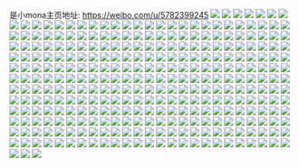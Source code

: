 是小mona主页地址: https://weibo.com/u/5782399245 
![](https://wx4.sinaimg.cn/mw2000/006jkmbXly1h8t4depdg1j323f2skkjn.jpg) 
![](https://wx4.sinaimg.cn/mw2000/006jkmbXly1h8t4dhmv2hj324p2u8b2c.jpg) 
![](https://wx4.sinaimg.cn/mw2000/006jkmbXly1h8t4dk26ywj325s2vtnpf.jpg) 
![](https://wx4.sinaimg.cn/mw2000/006jkmbXly1h8t4dnisk0j32c03527wm.jpg) 
![](https://wx4.sinaimg.cn/mw2000/006jkmbXly1h8t4eaq4zij329z31xb2d.jpg) 
![](https://wx4.sinaimg.cn/mw2000/006jkmbXly1h8t4eg8psgj32c03404qu.jpg) 
![](https://wx4.sinaimg.cn/mw2000/006jkmbXly1h8gl6j59igj32c0340qv8.jpg) 
![](https://wx4.sinaimg.cn/mw2000/006jkmbXly1h8gl6krkkrj32c0356hdw.jpg) 
![](https://wx4.sinaimg.cn/mw2000/006jkmbXly1h8g93lq6moj31y02lcx6r.jpg) 
![](https://wx4.sinaimg.cn/mw2000/006jkmbXly1h8g93afgehj32t2280x6r.jpg) 
![](https://wx4.sinaimg.cn/mw2000/006jkmbXly1h8g932bknsj31z32msb2b.jpg) 
![](https://wx4.sinaimg.cn/mw2000/006jkmbXly1h8eagxokwoj328a2z07wk.jpg) 
![](https://wx4.sinaimg.cn/mw2000/006jkmbXly1h8byc0p8xcj32c03401l2.jpg) 
![](https://wx4.sinaimg.cn/mw2000/006jkmbXly1h8byc22kisj31sd2dt7wi.jpg) 
![](https://wx4.sinaimg.cn/mw2000/006jkmbXly1h8byc6mkqsj32c0340b2d.jpg) 
![](https://wx4.sinaimg.cn/mw2000/006jkmbXly1h8bybyxe4cj32be36chdv.jpg) 
![](https://wx4.sinaimg.cn/mw2000/006jkmbXly1h8540g6jk5j31x72k9u0y.jpg) 
![](https://wx4.sinaimg.cn/mw2000/006jkmbXly1h8540hjxbvj31we2j6u0y.jpg) 
![](https://wx4.sinaimg.cn/mw2000/006jkmbXly1h8540es5dcj325o2vku0y.jpg) 
![](https://wx4.sinaimg.cn/mw2000/006jkmbXly1h8540irrxtj32c03407wk.jpg) 
![](https://wx4.sinaimg.cn/mw2000/006jkmbXly1h8540sfsgfj322d2r5u0y.jpg) 
![](https://wx4.sinaimg.cn/mw2000/006jkmbXly1h854ggwy8vj30xc3exqv5.jpg) 
![](https://wx4.sinaimg.cn/mw2000/006jkmbXly1h7pacvxac7j32c0340kjo.jpg) 
![](https://wx4.sinaimg.cn/mw2000/006jkmbXly1h7pacrrm3dj32c03401l1.jpg) 
![](https://wx4.sinaimg.cn/mw2000/006jkmbXly1h7pact60tbj32c035eu0z.jpg) 
![](https://wx4.sinaimg.cn/mw2000/006jkmbXly1h7pacu9xi5j31vi2i0b2b.jpg) 
![](https://wx4.sinaimg.cn/mw2000/006jkmbXly1h7idbx5zvaj32c0340x6r.jpg) 
![](https://wx4.sinaimg.cn/mw2000/006jkmbXly1h7idc24uptj32bz2bzhdv.jpg) 
![](https://wx4.sinaimg.cn/mw2000/006jkmbXly1h77kw0xyntj32bb1s0e82.jpg) 
![](https://wx4.sinaimg.cn/mw2000/006jkmbXly1h6r75lbmgvj317r1my1kx.jpg) 
![](https://wx4.sinaimg.cn/mw2000/006jkmbXly1h6r75kkjcoj32c03404qs.jpg) 
![](https://wx4.sinaimg.cn/mw2000/006jkmbXly1h6ofbpei2qj32bz33zhdx.jpg) 
![](https://wx4.sinaimg.cn/mw2000/006jkmbXly1h6ofbj5259j30u310tn3t.jpg) 
![](https://wx4.sinaimg.cn/mw2000/006jkmbXly1h6lihe9e77j324w2ujx6s.jpg) 
![](https://wx4.sinaimg.cn/mw2000/006jkmbXly1h6lihc4o8dj32c0340u11.jpg) 
![](https://wx4.sinaimg.cn/mw2000/006jkmbXly1h6iikmq2chj32c02x07wi.jpg) 
![](https://wx4.sinaimg.cn/mw2000/006jkmbXly1h6iikxe4wxj32c0340an0.jpg) 
![](https://wx4.sinaimg.cn/mw2000/006jkmbXly1h6iiku3x1ej32c03401kx.jpg) 
![](https://wx4.sinaimg.cn/mw2000/006jkmbXly1h6b7pqq17zj32c0340qv8.jpg) 
![](https://wx4.sinaimg.cn/mw2000/006jkmbXly1h6b7pp3irfj32c0340u10.jpg) 
![](https://wx4.sinaimg.cn/mw2000/006jkmbXly1h6b7pnlj2sj32c0332kjo.jpg) 
![](https://wx4.sinaimg.cn/mw2000/006jkmbXly1h6b7plz2n2j32bt340kjo.jpg) 
![](https://wx4.sinaimg.cn/mw2000/006jkmbXly1h45qdzpwigj30u0140tj1.jpg) 
![](https://wx4.sinaimg.cn/mw2000/006jkmbXly1h45qejg8lpj30u011ik11.jpg) 
![](https://wx4.sinaimg.cn/mw2000/006jkmbXly1h45qe0hrebj30u0140155.jpg) 
![](https://wx4.sinaimg.cn/mw2000/006jkmbXly1h45qe1j82wj30u0140qfc.jpg) 
![](https://wx4.sinaimg.cn/mw2000/006jkmbXly1h45qe148rrj30u014047p.jpg) 
![](https://wx4.sinaimg.cn/mw2000/006jkmbXly1h44lwbdguyj30u00znn7j.jpg) 
![](https://wx4.sinaimg.cn/mw2000/006jkmbXly1h44lw95hfcj30u70u0n3t.jpg) 
![](https://wx4.sinaimg.cn/mw2000/006jkmbXly1h42lwilwdgj30u0140gy6.jpg) 
![](https://wx4.sinaimg.cn/mw2000/006jkmbXly1h42lwivvguj30u010caim.jpg) 
![](https://wx4.sinaimg.cn/mw2000/006jkmbXly1h42lwj5wwmj30u013iwqg.jpg) 
![](https://wx4.sinaimg.cn/mw2000/006jkmbXly1h42lwjczgbj30u00v00zv.jpg) 
![](https://wx4.sinaimg.cn/mw2000/006jkmbXly1h42lwi93fqj30u0140the.jpg) 
![](https://wx4.sinaimg.cn/mw2000/006jkmbXly1h42lwjl7r7j30u014047h.jpg) 
![](https://wx4.sinaimg.cn/mw2000/006jkmbXly1h3rsrom2hyj30u0140gye.jpg) 
![](https://wx4.sinaimg.cn/mw2000/006jkmbXly1h3rsrpfzmrj30u0140dq0.jpg) 
![](https://wx4.sinaimg.cn/mw2000/006jkmbXly1h3rsrp0h3aj30u0140naf.jpg) 
![](https://wx4.sinaimg.cn/mw2000/006jkmbXly1h3rsroa1f6j30u01404c0.jpg) 
![](https://wx4.sinaimg.cn/mw2000/006jkmbXly1h3rsrns7zyj30u0140dvb.jpg) 
![](https://wx4.sinaimg.cn/mw2000/006jkmbXly1h3a1981v20j32c031q4qt.jpg) 
![](https://wx4.sinaimg.cn/mw2000/006jkmbXly1h1vfy3ypchj32c0340e83.jpg) 
![](https://wx4.sinaimg.cn/mw2000/006jkmbXly1h1vfy855nxj32c0326u0z.jpg) 
![](https://wx4.sinaimg.cn/mw2000/006jkmbXly1h1vfxvjapij32802you10.jpg) 
![](https://wx4.sinaimg.cn/mw2000/006jkmbXly1h1vfy1pgvzj327q2ixkjo.jpg) 
![](https://wx4.sinaimg.cn/mw2000/006jkmbXly1h1rvb77qbjj32c03404qu.jpg) 
![](https://wx4.sinaimg.cn/mw2000/006jkmbXly1h1rvbflqzbj329433z7wl.jpg) 
![](https://wx4.sinaimg.cn/mw2000/006jkmbXly1h1rvb3s3ioj32c0340kjo.jpg) 
![](https://wx4.sinaimg.cn/mw2000/006jkmbXly1h1navdri19j327z2r8x6s.jpg) 
![](https://wx4.sinaimg.cn/mw2000/006jkmbXly1h0vmzbc13sj32802yo7wm.jpg) 
![](https://wx4.sinaimg.cn/mw2000/006jkmbXly1h0vmzd38pmj327z2f34qs.jpg) 
![](https://wx4.sinaimg.cn/mw2000/006jkmbXly1h0vmzewl93j327z2l61l1.jpg) 
![](https://wx4.sinaimg.cn/mw2000/006jkmbXly1h0vmz8oxgvj327z27z7wk.jpg) 
![](https://wx4.sinaimg.cn/mw2000/006jkmbXly1h0okvi7qvmj32bf2rv1kz.jpg) 
![](https://wx4.sinaimg.cn/mw2000/006jkmbXly1h0okvfg4gaj32bz2wge84.jpg) 
![](https://wx4.sinaimg.cn/mw2000/006jkmbXly1h0okvk6wrij32c02qwqv7.jpg) 
![](https://wx4.sinaimg.cn/mw2000/006jkmbXly1h0okvlvm30j32bz2bze83.jpg) 
![](https://wx4.sinaimg.cn/mw2000/006jkmbXly1h0okvmu8ynj30xc2v01ky.jpg) 
![](https://wx4.sinaimg.cn/mw2000/006jkmbXly1h0okvoni0dj32c03404qs.jpg) 
![](https://wx4.sinaimg.cn/mw2000/006jkmbXly1h0nm0m0ijgj327u2u7kjo.jpg) 
![](https://wx4.sinaimg.cn/mw2000/006jkmbXly1h0nm0jlz0cj32802you10.jpg) 
![](https://wx4.sinaimg.cn/mw2000/006jkmbXly1gzs9slxlnmj32802yob2c.jpg) 
![](https://wx4.sinaimg.cn/mw2000/006jkmbXly1gzs9svjrqkj32802xr4qt.jpg) 
![](https://wx4.sinaimg.cn/mw2000/006jkmbXly1gzs9soyb7gj32bf304x6s.jpg) 
![](https://wx4.sinaimg.cn/mw2000/006jkmbXly1gzs9sqifacj32bz32znph.jpg) 
![](https://wx4.sinaimg.cn/mw2000/006jkmbXly1gzk51n3fw6j32yo2804qs.jpg) 
![](https://wx4.sinaimg.cn/mw2000/006jkmbXly1gzk51rl99ij32yo280x6r.jpg) 
![](https://wx4.sinaimg.cn/mw2000/006jkmbXly1gyw8iq7wfuj32802yo7wl.jpg) 
![](https://wx4.sinaimg.cn/mw2000/006jkmbXly1gyw8iygw1tj32802yox6s.jpg) 
![](https://wx4.sinaimg.cn/mw2000/006jkmbXly1gyw8iwse6nj32802yob2d.jpg) 
![](https://wx4.sinaimg.cn/mw2000/006jkmbXly1gyw8iuycbzj31zz2i87wk.jpg) 
![](https://wx4.sinaimg.cn/mw2000/006jkmbXly1gyw8itko56j31y22hvnpg.jpg) 
![](https://wx4.sinaimg.cn/mw2000/006jkmbXly1gyw8ocwhd2j320c2miqv8.jpg) 
![](https://wx4.sinaimg.cn/mw2000/006jkmbXly1gypt6yy0wwj30tm0zythr.jpg) 
![](https://wx4.sinaimg.cn/mw2000/006jkmbXly1gypt6ybiakj32802yo1l0.jpg) 
![](https://wx4.sinaimg.cn/mw2000/006jkmbXly1gypt6zh2ekj30mi0migpd.jpg) 
![](https://wx4.sinaimg.cn/mw2000/006jkmbXly1gypt7fm748j30tu13e44b.jpg) 
![](https://wx4.sinaimg.cn/mw2000/006jkmbXly1gynv20grrbj32802usx6r.jpg) 
![](https://wx4.sinaimg.cn/mw2000/006jkmbXly1gy1sdwbflvj32802yokjq.jpg) 
![](https://wx4.sinaimg.cn/mw2000/006jkmbXly1gy1sdkduc2j32c0340b2f.jpg) 
![](https://wx4.sinaimg.cn/mw2000/006jkmbXly1gy1sdpezasj32c0340kjq.jpg) 
![](https://wx4.sinaimg.cn/mw2000/006jkmbXly1gy1sdu8phfj32c0340x6t.jpg) 
![](https://wx4.sinaimg.cn/mw2000/006jkmbXly1gy1sd9i82nj31pz27r4qr.jpg) 
![](https://wx4.sinaimg.cn/mw2000/006jkmbXly1gy1sdfg2vnj32c03401ky.jpg) 
![](https://wx4.sinaimg.cn/mw2000/006jkmbXly1gy1sdxk47ij32c02kje84.jpg) 
![](https://wx4.sinaimg.cn/mw2000/006jkmbXly1gy1sde5qbwj32c0340b2d.jpg) 
![](https://wx4.sinaimg.cn/mw2000/006jkmbXly1gy1sdyx2a9j32c0340e84.jpg) 
![](https://wx4.sinaimg.cn/mw2000/006jkmbXly1gy0r4366j3j32c031ykjn.jpg) 
![](https://wx4.sinaimg.cn/mw2000/006jkmbXly1gy0r41zrymj32c0340u0z.jpg) 
![](https://wx4.sinaimg.cn/mw2000/006jkmbXly1gy0r46t7jcj32c031qhdy.jpg) 
![](https://wx4.sinaimg.cn/mw2000/006jkmbXly1gy0r48i82fj32c0340npf.jpg) 
![](https://wx4.sinaimg.cn/mw2000/006jkmbXly1gxzrpy6i6uj32c0340kjm.jpg) 
![](https://wx4.sinaimg.cn/mw2000/006jkmbXly1gxzrq0mk55j30u01hc7wh.jpg) 
![](https://wx4.sinaimg.cn/mw2000/006jkmbXly1gxzrq3xc2dj32b83404qr.jpg) 
![](https://wx4.sinaimg.cn/mw2000/006jkmbXgy1gxqg5fzdgmj32ct340kjr.jpg) 
![](https://wx4.sinaimg.cn/mw2000/006jkmbXgy1gxpeubrap2j32802yo4qr.jpg) 
![](https://wx4.sinaimg.cn/mw2000/006jkmbXgy1gxpeu9nai1j32802sv1l0.jpg) 
![](https://wx4.sinaimg.cn/mw2000/006jkmbXgy1gxpeuenqwzj32802yo4qt.jpg) 
![](https://wx4.sinaimg.cn/mw2000/006jkmbXgy1gxpeu5mfy0j32802wn1l1.jpg) 
![](https://wx4.sinaimg.cn/mw2000/006jkmbXgy1gxjgtokvzjj32c0340kjn.jpg) 
![](https://wx4.sinaimg.cn/mw2000/006jkmbXgy1gxjgue68flj32c03321l1.jpg) 
![](https://wx4.sinaimg.cn/mw2000/006jkmbXgy1gwy20xod69j32c03404qr.jpg) 
![](https://wx4.sinaimg.cn/mw2000/006jkmbXgy1gwy20y6qoaj31400u011b.jpg) 
![](https://wx4.sinaimg.cn/mw2000/006jkmbXly1gwu0k1xkl8j32802yoqvb.jpg) 
![](https://wx4.sinaimg.cn/mw2000/006jkmbXly1gwu0k6veh9j32802you12.jpg) 
![](https://wx4.sinaimg.cn/mw2000/006jkmbXly1gwu0kiw3vmj32802yox6t.jpg) 
![](https://wx4.sinaimg.cn/mw2000/006jkmbXly1gwu0jwiwp0j32802yox6t.jpg) 
![](https://wx4.sinaimg.cn/mw2000/006jkmbXly1gwn3ea6a5ij30u0140qjr.jpg) 
![](https://wx4.sinaimg.cn/mw2000/006jkmbXly1gwmnmzktmzj32c03401l4.jpg) 
![](https://wx4.sinaimg.cn/mw2000/006jkmbXly1gwews2uzp9j32c03407wj.jpg) 
![](https://wx4.sinaimg.cn/mw2000/006jkmbXly1gwews9ftmtj32802yo4qt.jpg) 
![](https://wx4.sinaimg.cn/mw2000/006jkmbXly1gwewsln35qj32c0340kjm.jpg) 
![](https://wx4.sinaimg.cn/mw2000/006jkmbXly1gweujspz7fj323u35su0x.jpg) 
![](https://wx4.sinaimg.cn/mw2000/006jkmbXly1gweujw0hg2j323u35snpe.jpg) 
![](https://wx4.sinaimg.cn/mw2000/006jkmbXly1gvqks7he25j60u014048o02.jpg) 
![](https://wx4.sinaimg.cn/mw2000/006jkmbXly1gvqks8el21j60u01407dx02.jpg) 
![](https://wx4.sinaimg.cn/mw2000/006jkmbXly1gvqks81yi1j60u0140tmu02.jpg) 
![](https://wx4.sinaimg.cn/mw2000/006jkmbXly1gvqkt4j683j60u0140gwr02.jpg) 
![](https://wx4.sinaimg.cn/mw2000/006jkmbXly1gvh9oeg8z3j60u0140n5802.jpg) 
![](https://wx4.sinaimg.cn/mw2000/006jkmbXly1gvh9oeto2ej60u0140n6n02.jpg) 
![](https://wx4.sinaimg.cn/mw2000/006jkmbXly1gvajud1cqaj60u0140n6y02.jpg) 
![](https://wx4.sinaimg.cn/mw2000/006jkmbXly1gvajthb9eij60u0140do402.jpg) 
![](https://wx4.sinaimg.cn/mw2000/006jkmbXly1gvajtgz3gxj60u0140afp02.jpg) 
![](https://wx4.sinaimg.cn/mw2000/006jkmbXly1gvajtie95ij30u0140wn5.jpg) 
![](https://wx4.sinaimg.cn/mw2000/006jkmbXly1gv6zu4cgo4j30u0140dp0.jpg) 
![](https://wx4.sinaimg.cn/mw2000/006jkmbXly1gv6zu1j5p0j30u0140gxa.jpg) 
![](https://wx4.sinaimg.cn/mw2000/006jkmbXly1gv6zu2c2uzj60u0140dp302.jpg) 
![](https://wx4.sinaimg.cn/mw2000/006jkmbXly1gv6zu2maqwj60u0140wms02.jpg) 
![](https://wx4.sinaimg.cn/mw2000/006jkmbXly1gv6zu3n01yj30u0140tlw.jpg) 
![](https://wx4.sinaimg.cn/mw2000/006jkmbXly1gv6zu2vrj8j60u01400yr02.jpg) 
![](https://wx4.sinaimg.cn/mw2000/006jkmbXly1gv6zvy7cmuj61400u0wo102.jpg) 
![](https://wx4.sinaimg.cn/mw2000/006jkmbXly1gv6zvxi1ywj60u0140tlw02.jpg) 
![](https://wx4.sinaimg.cn/mw2000/006jkmbXly1gv6zvxx49tj60u014011d02.jpg) 
![](https://wx4.sinaimg.cn/mw2000/006jkmbXly1guygyb9ob4j616n1gg7wh02.jpg) 
![](https://wx4.sinaimg.cn/mw2000/006jkmbXly1guygycrfaej616n1i3b2902.jpg) 
![](https://wx4.sinaimg.cn/mw2000/006jkmbXly1guygye3tpaj616o1kw7wh02.jpg) 
![](https://wx4.sinaimg.cn/mw2000/006jkmbXly1gusmoaedupj63402c0hdx02.jpg) 
![](https://wx4.sinaimg.cn/mw2000/006jkmbXly1guoju2bnmij62c0340e8302.jpg) 
![](https://wx4.sinaimg.cn/mw2000/006jkmbXly1guoju7l9uij62c03407wk02.jpg) 
![](https://wx4.sinaimg.cn/mw2000/006jkmbXly1guoju5b1nsj62c0340u0z02.jpg) 
![](https://wx4.sinaimg.cn/mw2000/006jkmbXly1guojty0gc6j60n00n0n1702.jpg) 
![](https://wx4.sinaimg.cn/mw2000/006jkmbXly1guoju0p30jj628t33ve8302.jpg) 
![](https://wx4.sinaimg.cn/mw2000/006jkmbXly1guoju7zf65j60mg0mhgt702.jpg) 
![](https://wx4.sinaimg.cn/mw2000/006jkmbXly1guktfxxxhmj62c0340u1102.jpg) 
![](https://wx4.sinaimg.cn/mw2000/006jkmbXly1guktf27l75j62c0340hdv02.jpg) 
![](https://wx4.sinaimg.cn/mw2000/006jkmbXly1guktpqjyi2j62c03407wi02.jpg) 
![](https://wx4.sinaimg.cn/mw2000/006jkmbXly1guktj3l5raj62c02c0kjl02.jpg) 
![](https://wx4.sinaimg.cn/mw2000/006jkmbXly1guktev9k3jj60n00ub7cu02.jpg) 
![](https://wx4.sinaimg.cn/mw2000/006jkmbXly1guktj21gydj62c02c0kjl02.jpg) 
![](https://wx4.sinaimg.cn/mw2000/006jkmbXly1grs32y0jsgj30n01ds4qq.jpg) 
![](https://wx4.sinaimg.cn/mw2000/006jkmbXly1grnlg2moiuj32c03407wi.jpg) 
![](https://wx4.sinaimg.cn/mw2000/006jkmbXly1grnlg19khdj32b52zynpg.jpg) 
![](https://wx4.sinaimg.cn/mw2000/006jkmbXly1grj8xlswyjj32802yox73.jpg) 
![](https://wx4.sinaimg.cn/mw2000/006jkmbXly1grj8xtpcyjj32802yokk3.jpg) 
![](https://wx4.sinaimg.cn/mw2000/006jkmbXly1grj8xzrpkcj62802yo7wv02.jpg) 
![](https://wx4.sinaimg.cn/mw2000/006jkmbXly1grj8xfpv59j30xq0j2afo.jpg) 
![](https://wx4.sinaimg.cn/mw2000/006jkmbXly1grj8y4kuw6j62c0340b2n02.jpg) 
![](https://wx4.sinaimg.cn/mw2000/006jkmbXly1grj8y5omxmj30u00u0421.jpg) 
![](https://wx4.sinaimg.cn/mw2000/006jkmbXly1gqrmfh3bt5j30wo0astbu.jpg) 
![](https://wx4.sinaimg.cn/mw2000/006jkmbXly1gqce3a5emlj32c0340u16.jpg) 
![](https://wx4.sinaimg.cn/mw2000/006jkmbXly1gqce36dmijj32c03407wq.jpg) 
![](https://wx4.sinaimg.cn/mw2000/006jkmbXly1gpuz7ifk8dj32bz2c0b2q.jpg) 
![](https://wx4.sinaimg.cn/mw2000/006jkmbXly1gpuz7mk9ahj32802801l8.jpg) 
![](https://wx4.sinaimg.cn/mw2000/006jkmbXly1go4o5jf1cxj32c0340e84.jpg) 
![](https://wx4.sinaimg.cn/mw2000/006jkmbXly1go4o5qewo4j32bz2c0b2c.jpg) 
![](https://wx4.sinaimg.cn/mw2000/006jkmbXly1go4o5z3bzuj32c0340npf.jpg) 
![](https://wx4.sinaimg.cn/mw2000/006jkmbXly1go4o5csoymj32c0340hdw.jpg) 
![](https://wx4.sinaimg.cn/mw2000/006jkmbXly1gnu4o9nk5uj32c0340kjo.jpg) 
![](https://wx4.sinaimg.cn/mw2000/006jkmbXly1gnu4o71jldj32c0340kjn.jpg) 
![](https://wx4.sinaimg.cn/mw2000/006jkmbXly1gnu4obfx2uj32c0340hdw.jpg) 
![](https://wx4.sinaimg.cn/mw2000/006jkmbXly1gnu4oc64mdj30zk1benhk.jpg) 
![](https://wx4.sinaimg.cn/mw2000/006jkmbXly1gnbrzcbrmqj31sc2dsx6q.jpg) 
![](https://wx4.sinaimg.cn/mw2000/006jkmbXly1gnbrz6jcqpj32c02c0qv6.jpg) 
![](https://wx4.sinaimg.cn/mw2000/006jkmbXly1gn3kvvfwhsj32c0340e83.jpg) 
![](https://wx4.sinaimg.cn/mw2000/006jkmbXly1gn3kvsqpllj32c03407wj.jpg) 
![](https://wx4.sinaimg.cn/mw2000/006jkmbXly1gmuhk1nx24j32c0340kjm.jpg) 
![](https://wx4.sinaimg.cn/mw2000/006jkmbXly1gmuhk0jv7cj32c0340npe.jpg) 
![](https://wx4.sinaimg.cn/mw2000/006jkmbXly1gmpvb5zlkzj31sc2dsb29.jpg) 
![](https://wx4.sinaimg.cn/mw2000/006jkmbXly1gmpvb5atdcj31sc2dshdt.jpg) 
![](https://wx4.sinaimg.cn/mw2000/006jkmbXly1gmmeczscjzj32c02c0tyz.jpg) 
![](https://wx4.sinaimg.cn/mw2000/006jkmbXly1gmmed25lycj32c02c0b2a.jpg) 
![](https://wx4.sinaimg.cn/mw2000/006jkmbXly1gmmed39rirj32c02c0qle.jpg) 
![](https://wx4.sinaimg.cn/mw2000/006jkmbXly1gmmed460jdj31cz16zk6g.jpg) 
![](https://wx4.sinaimg.cn/mw2000/006jkmbXly1gmmedqn7l9j33402c00yg.jpg) 
![](https://wx4.sinaimg.cn/mw2000/006jkmbXly1gmmegfl3gwj30tu0pxe81.jpg) 
![](https://wx4.sinaimg.cn/mw2000/006jkmbXly1gmhmu3wxmij333c1qm1kx.jpg) 
![](https://wx4.sinaimg.cn/mw2000/006jkmbXly1gm9ucw1epij32c0340u0x.jpg) 
![](https://wx4.sinaimg.cn/mw2000/006jkmbXly1gm9uclwsmfj32c02c01ky.jpg) 
![](https://wx4.sinaimg.cn/mw2000/006jkmbXly1gm9ucy5hkuj33402c0b29.jpg) 
![](https://wx4.sinaimg.cn/mw2000/006jkmbXly1gm9ucjk8soj33402c0asx.jpg) 
![](https://wx4.sinaimg.cn/mw2000/006jkmbXly1gm9ucn7c32j32bz2c0x6p.jpg) 
![](https://wx4.sinaimg.cn/mw2000/006jkmbXly1gm9ucoe3qpj32c02c0npd.jpg) 
![](https://wx4.sinaimg.cn/mw2000/006jkmbXly1gm9ue2yvb8j32c02c0e78.jpg) 
![](https://wx4.sinaimg.cn/mw2000/006jkmbXly1gm9ucqgz7zj32c02c04qp.jpg) 
![](https://wx4.sinaimg.cn/mw2000/006jkmbXly1gm9ucscey9j32c0340kiu.jpg) 
![](https://wx4.sinaimg.cn/mw2000/006jkmbXly1gm0hxkhlpaj30tu0tuakj.jpg) 
![](https://wx4.sinaimg.cn/mw2000/006jkmbXly1gm0hxmrr5yj32c0340e83.jpg) 
![](https://wx4.sinaimg.cn/mw2000/006jkmbXly1gm0hxr0hc1j32c03407wk.jpg) 
![](https://wx4.sinaimg.cn/mw2000/006jkmbXly1gm0hxieejfj32c02c0u0x.jpg) 
![](https://wx4.sinaimg.cn/mw2000/006jkmbXly1glz9n0lq1zj31sc2dse83.jpg) 
![](https://wx4.sinaimg.cn/mw2000/006jkmbXly1glmiibx44cj32c0340u0z.jpg) 
![](https://wx4.sinaimg.cn/mw2000/006jkmbXly1glmiie245tj32c0340npe.jpg) 
![](https://wx4.sinaimg.cn/mw2000/006jkmbXly1glmiiggfzaj32c03404qr.jpg) 
![](https://wx4.sinaimg.cn/mw2000/006jkmbXly1glmiii93shj32c0340e82.jpg) 
![](https://wx4.sinaimg.cn/mw2000/006jkmbXly1glmiijmdfwj31sc2ds4qq.jpg) 
![](https://wx4.sinaimg.cn/mw2000/006jkmbXly1glmiim2mtsj32c0340hdv.jpg) 
![](https://wx4.sinaimg.cn/mw2000/006jkmbXly1glmii9ump3j33402c0qv6.jpg) 
![](https://wx4.sinaimg.cn/mw2000/006jkmbXly1glmiioi4q9j32c0340kjn.jpg) 
![](https://wx4.sinaimg.cn/mw2000/006jkmbXly1glmiiq1fbrj32c02c0e82.jpg) 
![](https://wx4.sinaimg.cn/mw2000/006jkmbXly1gl2vauroqqj32c02c04k0.jpg) 
![](https://wx4.sinaimg.cn/mw2000/006jkmbXly1gl2vazvz06j30u00u013q.jpg) 
![](https://wx4.sinaimg.cn/mw2000/006jkmbXly1gl2vayait3j32c02c01kx.jpg) 
![](https://wx4.sinaimg.cn/mw2000/006jkmbXly1gl2vatrv69j31o01o01ky.jpg) 
![](https://wx4.sinaimg.cn/mw2000/006jkmbXly1gl2varj0kzj33402c04qq.jpg) 
![](https://wx4.sinaimg.cn/mw2000/006jkmbXly1gl2vaqpuk0j31o01o0e82.jpg) 
![](https://wx4.sinaimg.cn/mw2000/006jkmbXly1gl2vb0jwwyj32c02c0ts7.jpg) 
![](https://wx4.sinaimg.cn/mw2000/006jkmbXly1gl2vazkuo1j30tu0tu1kx.jpg) 
![](https://wx4.sinaimg.cn/mw2000/006jkmbXly1gl2vawp8ynj32c02c04qp.jpg) 
![](https://wx4.sinaimg.cn/mw2000/006jkmbXly1gl1r5mnjvsj316o1kwwzv.jpg) 
![](https://wx4.sinaimg.cn/mw2000/006jkmbXly1gkw1bi8hybj316o1kwx17.jpg) 
![](https://wx4.sinaimg.cn/mw2000/006jkmbXly1gkw1bijo4wj316o1kwas9.jpg) 
![](https://wx4.sinaimg.cn/mw2000/006jkmbXly1gkw1bkaz28j323w23w7wh.jpg) 
![](https://wx4.sinaimg.cn/mw2000/006jkmbXly1gkw1bj00aaj30zk1bftq8.jpg) 
![](https://wx4.sinaimg.cn/mw2000/006jkmbXly1gkp0z9edk6j316o1kw7oc.jpg) 
![](https://wx4.sinaimg.cn/mw2000/006jkmbXly1gkp0z9umlkj316o1kwkc9.jpg) 
![](https://wx4.sinaimg.cn/mw2000/006jkmbXly1gkp0za9p9lj316o1kw4g4.jpg) 
![](https://wx4.sinaimg.cn/mw2000/006jkmbXly1gkp0z8x4v9j316o1kwtvm.jpg) 
![](https://wx4.sinaimg.cn/mw2000/006jkmbXly1gkp0zaomagj316o1kw4gy.jpg) 
![](https://wx4.sinaimg.cn/mw2000/006jkmbXly1gkp0zb1sc9j316o1kw4lb.jpg) 
![](https://wx4.sinaimg.cn/mw2000/006jkmbXly1gki7aur9t3j32c02c0tx3.jpg) 
![](https://wx4.sinaimg.cn/mw2000/006jkmbXly1gki7as5ovcj32c02c01kx.jpg) 
![](https://wx4.sinaimg.cn/mw2000/006jkmbXly1gki7aph60kj316o1kwe1q.jpg) 
![](https://wx4.sinaimg.cn/mw2000/006jkmbXly1gki7aqn7sqj316o1kwap4.jpg) 
![](https://wx4.sinaimg.cn/mw2000/006jkmbXly1gk5di7v137j316o16oqjt.jpg) 
![](https://wx4.sinaimg.cn/mw2000/006jkmbXly1gjqemerpg3j31671677pm.jpg) 
![](https://wx4.sinaimg.cn/mw2000/006jkmbXly1gjqemfggzrj31691kwqv5.jpg) 
![](https://wx4.sinaimg.cn/mw2000/006jkmbXly1gjqemducr0j316o1kwu0x.jpg) 
![](https://wx4.sinaimg.cn/mw2000/006jkmbXly1gjfqidz9obj31o01wc4qq.jpg) 
![](https://wx4.sinaimg.cn/mw2000/006jkmbXly1gjcm8hqok9j32c02c04ob.jpg) 
![](https://wx4.sinaimg.cn/mw2000/006jkmbXly1gjcmac0jlsj32c0340b2a.jpg) 
![](https://wx4.sinaimg.cn/mw2000/006jkmbXly1gjcm9pqvzej32c0340qv5.jpg) 
![](https://wx4.sinaimg.cn/mw2000/006jkmbXly1gjcm75j3bnj32c02c0q9f.jpg) 
![](https://wx4.sinaimg.cn/mw2000/006jkmbXly1gjcm872yvej32bv2bv7wh.jpg) 
![](https://wx4.sinaimg.cn/mw2000/006jkmbXly1gjcm8c1fsqj32c02c0au2.jpg) 
![](https://wx4.sinaimg.cn/mw2000/006jkmbXly1giv3ifz222j316o1kwnoq.jpg) 
![](https://wx4.sinaimg.cn/mw2000/006jkmbXly1giv3igh07oj316o1kw1kx.jpg) 
![](https://wx4.sinaimg.cn/mw2000/006jkmbXly1gin5x8h4wpj32c03407wk.jpg) 
![](https://wx4.sinaimg.cn/mw2000/006jkmbXly1gin5xx0jqbj313u0tu1ky.jpg) 
![](https://wx4.sinaimg.cn/mw2000/006jkmbXly1gin5x53xhaj32c02c0hdu.jpg) 
![](https://wx4.sinaimg.cn/mw2000/006jkmbXly1gin5xh1jkhj32c02c0x6r.jpg) 
![](https://wx4.sinaimg.cn/mw2000/006jkmbXly1gin5xpc77hj30u0140k5u.jpg) 
![](https://wx4.sinaimg.cn/mw2000/006jkmbXly1gin5xrerf6j32c02c0npe.jpg) 
![](https://wx4.sinaimg.cn/mw2000/006jkmbXly1gikj4xypmuj30zk0zkqeu.jpg) 
![](https://wx4.sinaimg.cn/mw2000/006jkmbXly1gikj4ylwirj30zk0zkk2f.jpg) 
![](https://wx4.sinaimg.cn/mw2000/006jkmbXly1gi6y6waussj32c02c0x6k.jpg) 
![](https://wx4.sinaimg.cn/mw2000/006jkmbXly1gi6y6udoajj32c02c04qp.jpg) 
![](https://wx4.sinaimg.cn/mw2000/006jkmbXly1gi6y6t5r99j30mi0u0kbp.jpg) 
![](https://wx4.sinaimg.cn/mw2000/006jkmbXly1gi6y72tqotj32c02c0kjm.jpg) 
![](https://wx4.sinaimg.cn/mw2000/006jkmbXly1gi6y8b5odxj32c02c0x6q.jpg) 
![](https://wx4.sinaimg.cn/mw2000/006jkmbXly1gi6y765uvdj32c02c07wi.jpg) 
![](https://wx4.sinaimg.cn/mw2000/006jkmbXly1ghwdj287m3j316o1kwh6h.jpg) 
![](https://wx4.sinaimg.cn/mw2000/006jkmbXly1ghwdj3x2f4j31kw16o1eh.jpg) 
![](https://wx4.sinaimg.cn/mw2000/006jkmbXly1ghwdj2wnsvj316o1kwgyu.jpg) 
![](https://wx4.sinaimg.cn/mw2000/006jkmbXly1ghwdj19s0lj316o1kwasw.jpg) 
![](https://wx4.sinaimg.cn/mw2000/006jkmbXly1gh16aemxkqj316o1kvb29.jpg) 
![](https://wx4.sinaimg.cn/mw2000/006jkmbXly1gh16afv5ekj316o1kwb29.jpg) 
![](https://wx4.sinaimg.cn/mw2000/006jkmbXly1gh16agnuq7j316o1kwb29.jpg) 
![](https://wx4.sinaimg.cn/mw2000/006jkmbXly1ggngmr4md2j31o02807wj.jpg) 
![](https://wx4.sinaimg.cn/mw2000/006jkmbXly1ggngmun53rj31kw16ob29.jpg) 
![](https://wx4.sinaimg.cn/mw2000/006jkmbXly1ggngmpr8f8j32801o01kz.jpg) 
![](https://wx4.sinaimg.cn/mw2000/006jkmbXly1ggngmt5yznj31o0280qv6.jpg) 
![](https://wx4.sinaimg.cn/mw2000/006jkmbXly1ggl33ax6wjj30n01494fq.jpg) 
![](https://wx4.sinaimg.cn/mw2000/006jkmbXly1ggl339ovfpj30n01a0wwb.jpg) 
![](https://wx4.sinaimg.cn/mw2000/006jkmbXly1ggl33a4585j30n01a0wym.jpg) 
![](https://wx4.sinaimg.cn/mw2000/006jkmbXly1ggl33bus5kj30n01a0k8q.jpg) 
![](https://wx4.sinaimg.cn/mw2000/006jkmbXly1ggl33begbpj30n01a01c3.jpg) 
![](https://wx4.sinaimg.cn/mw2000/006jkmbXly1ggipepfkpaj31kw1f07wh.jpg) 
![](https://wx4.sinaimg.cn/mw2000/006jkmbXly1ggipeonopoj316o1kw4qp.jpg) 
![](https://wx4.sinaimg.cn/mw2000/006jkmbXly1ggipeqb4dfj31kw1g1qv5.jpg) 
![](https://wx4.sinaimg.cn/mw2000/006jkmbXly1ggipeqv7w3j316o1kw1kx.jpg) 
![](https://wx4.sinaimg.cn/mw2000/006jkmbXly1ggfdnpph9bj32801o07wh.jpg) 
![](https://wx4.sinaimg.cn/mw2000/006jkmbXly1ggfdnqlorij32c0340e0o.jpg) 
![](https://wx4.sinaimg.cn/mw2000/006jkmbXly1gfay4hp1wfj30n01a0apm.jpg) 
![](https://wx4.sinaimg.cn/mw2000/006jkmbXly1gf0dkmixbnj311x1kwwpx.jpg) 
![](https://wx4.sinaimg.cn/mw2000/006jkmbXly1geawfrn6hqj31301g04qp.jpg) 
![](https://wx4.sinaimg.cn/mw2000/006jkmbXly1geawfve7e3j31o0280x6q.jpg) 
![](https://wx4.sinaimg.cn/mw2000/006jkmbXly1geawfz4tarj31o01o0npe.jpg) 
![](https://wx4.sinaimg.cn/mw2000/006jkmbXly1geawfx2cqlj31o0280kjl.jpg) 
![](https://wx4.sinaimg.cn/mw2000/006jkmbXly1ge8pmd9stfj32c02c0h9l.jpg) 
![](https://wx4.sinaimg.cn/mw2000/006jkmbXly1ge8pmbs0zuj32c02c0kjl.jpg) 
